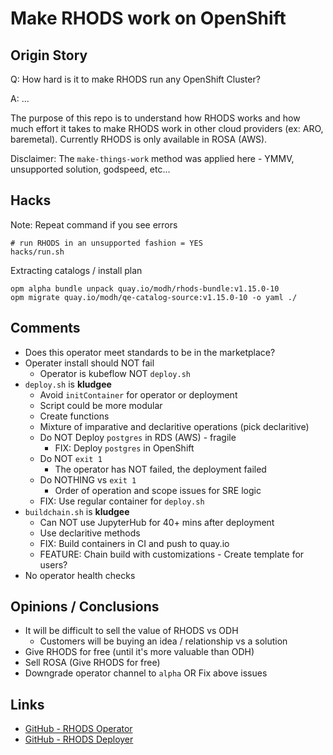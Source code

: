 # Make RHODS work on OpenShift

## Origin Story
Q: How hard is it to make RHODS run any OpenShift Cluster?

A: ...

The purpose of this repo is to understand how RHODS works and how much effort it takes to make RHODS work in other cloud providers (ex: ARO, baremetal). Currently RHODS is only available in ROSA (AWS).

Disclaimer: The `make-things-work` method was applied here - YMMV, unsupported solution, godspeed, etc...

## Hacks

Note: Repeat command if you see errors
```
# run RHODS in an unsupported fashion = YES
hacks/run.sh
```

Extracting catalogs / install plan
```
opm alpha bundle unpack quay.io/modh/rhods-bundle:v1.15.0-10
opm migrate quay.io/modh/qe-catalog-source:v1.15.0-10 -o yaml ./
```

## Comments
- Does this operator meet standards to be in the marketplace?
- Operater install should NOT fail
  - Operator is kubeflow NOT `deploy.sh`
- `deploy.sh` is **kludgee**
  - Avoid `initContainer` for operator or deployment
  - Script could be more modular
  - Create functions
  - Mixture of imparative and declaritive operations (pick declaritive)
  - Do NOT Deploy `postgres` in RDS (AWS) - fragile
    - FIX: Deploy `postgres` in OpenShift
  - Do NOT `exit 1`
    - The operator has NOT failed, the deployment failed
  - Do NOTHING vs `exit 1`
    - Order of operation and scope issues for SRE logic
  - FIX: Use regular container for `deploy.sh`
- `buildchain.sh` is **kludgee**
  - Can NOT use JupyterHub for 40+ mins after deployment
  - Use declaritive methods
  - FIX: Build containers in CI and push to quay.io
  - FEATURE: Chain build with customizations - Create template for users?
- No operator health checks

## Opinions / Conclusions
- It will be difficult to sell the value of RHODS vs ODH
  - Customers will be buying an idea / relationship vs a solution
- Give RHODS for free (until it's more valuable than ODH)
- Sell ROSA (Give RHODS for free)
- Downgrade operator channel to `alpha` OR Fix above issues

 
## Links
- [GitHub - RHODS Operator](https://github.com/red-hat-data-services/opendatahub-operator)
- [GitHub - RHODS Deployer](https://github.com/red-hat-data-services/odh-deployer)